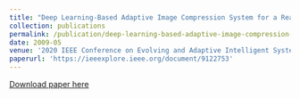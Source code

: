 ```yaml
---
title: "Deep Learning-Based Adaptive Image Compression System for a Real-World Scenario"
collection: publications
permalink: /publication/deep-learning-based-adaptive-image-compression-system-for-a-real-world-scenario
date: 2009-05
venue: '2020 IEEE Conference on Evolving and Adaptive Intelligent Systems (EAIS'20)'
paperurl: 'https://ieeexplore.ieee.org/document/9122753'
---
```


[Download paper here](https://ieeexplore.ieee.org/document/9122753)
